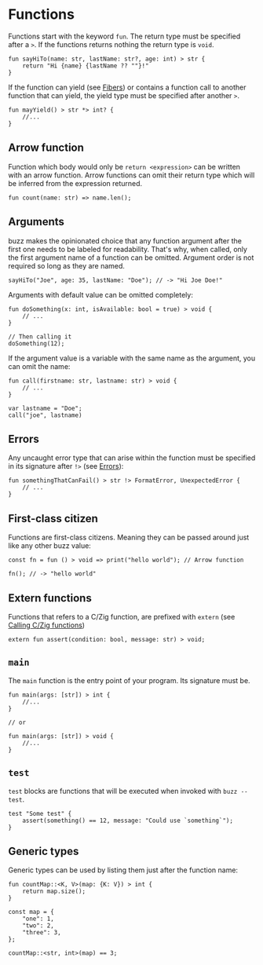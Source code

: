 # Functions

Functions start with the keyword `fun`. The return type must be specified after a `>`. If the functions returns nothing the return type is `void`.

```buzz
fun sayHiTo(name: str, lastName: str?, age: int) > str {
    return "Hi {name} {lastName ?? ""}!"
}
```

If the function can yield (see [Fibers](/guide/fibers.html)) or contains a function call to another function that can yield, the yield type must be specified after another `>`.
```buzz
fun mayYield() > str *> int? {
    //...
}
```

## Arrow function
Function which body would only be `return <expression>` can be written with an arrow function. Arrow functions can omit their return type which will be inferred from the expression returned.
```buzz
fun count(name: str) => name.len();
```

## Arguments
buzz makes the opinionated choice that any function argument after the first one needs to be labeled for readability.
That's why, when called, only the first argument name of a function can be omitted. Argument order is not required so long as they are named.

```buzz
sayHiTo("Joe", age: 35, lastName: "Doe"); // -> "Hi Joe Doe!"
```

Arguments with default value can be omitted completely:
```buzz
fun doSomething(x: int, isAvailable: bool = true) > void {
    // ...
}

// Then calling it
doSomething(12);
```

If the argument value is a variable with the same name as the argument, you can omit the name:
```buzz
fun call(firstname: str, lastname: str) > void {
    // ...
}

var lastname = "Doe";
call("joe", lastname)
```

## Errors
Any uncaught error type that can arise within the function must be specified in its signature after `!>` (see [Errors](/guide/errors.html)):
```buzz
fun somethingThatCanFail() > str !> FormatError, UnexpectedError {
    // ...
}
```

## First-class citizen
Functions are first-class citizens. Meaning they can be passed around just like any other buzz value:

```buzz
const fn = fun () > void => print("hello world"); // Arrow function

fn(); // -> "hello world"
```

## Extern functions
Functions that refers to a C/Zig function, are prefixed with `extern` (see [Calling C/Zig functions](/guide/calling-native-code.html))
```buzz
extern fun assert(condition: bool, message: str) > void;
```

## `main`
The `main` function is the entry point of your program. Its signature must be.
```buzz
fun main(args: [str]) > int {
    //...
}

// or

fun main(args: [str]) > void {
    //...
}
```

## `test`
`test` blocks are functions that will be executed when invoked with `buzz --test`.
```buzz
test "Some test" {
    assert(something() == 12, message: "Could use `something`");
}
```

## Generic types
Generic types can be used by listing them just after the function name:
```buzz
fun countMap::<K, V>(map: {K: V}) > int {
    return map.size();
}

const map = {
    "one": 1,
    "two": 2,
    "three": 3,
};

countMap::<str, int>(map) == 3;
```
